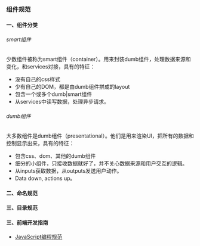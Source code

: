 ### 组件规范


#### 一、组件分类

###### smart组件

少数组件被称为smart组件（container）。用来封装dumb组件，处理数据来源和变化，和services对接，具有的特征：
  - 没有自己的css样式
  - 少有自己的DOM，都是由dumb组件拼成的layout
  - 包含一个或多个dumb|smart组件
  - 从services中读写数据，处理异步请求。

###### dumb组件

大多数组件是dumb组件（presentational）。他们是用来渲染UI，把所有的数据和控制显示出来，具有的特征：
  - 包含css、dom、其他的dumb组件
  - 细分的小组件，只接收数据就好了，并不关心数据来源和用户交互的逻辑。
  - 从inputs获取数据，从outputs发送用户动作。
  - Data down, actions up。

#### 二、命名规范


#### 三、目录规范


#### 三、前端开发指南

  - [JavaScript编程规范](https://github.com/airbnb/javascript)
